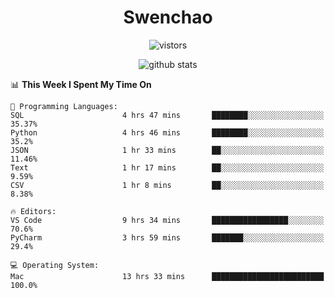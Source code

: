 <h1 align="center">Swenchao</h3>

<p align="center">
  <img src="https://visitor-badge.glitch.me/badge?page_id=Swenchao" alt="vistors" />
</p>

<p align="center">
  <img src="https://github-readme-stats.vercel.app/api?username=Swenchao&count_private=true&show_icons=true&theme=vue-dark&hide_title=true" alt="github stats" />
</p>

<!--START_SECTION:waka-->
📊 **This Week I Spent My Time On** 

```text
💬 Programming Languages: 
SQL                      4 hrs 47 mins       ████████░░░░░░░░░░░░░░░░░   35.37% 
Python                   4 hrs 46 mins       ████████░░░░░░░░░░░░░░░░░   35.2% 
JSON                     1 hr 33 mins        ██░░░░░░░░░░░░░░░░░░░░░░░   11.46% 
Text                     1 hr 17 mins        ██░░░░░░░░░░░░░░░░░░░░░░░   9.59% 
CSV                      1 hr 8 mins         ██░░░░░░░░░░░░░░░░░░░░░░░   8.38%

🔥 Editors: 
VS Code                  9 hrs 34 mins       █████████████████░░░░░░░░   70.6% 
PyCharm                  3 hrs 59 mins       ███████░░░░░░░░░░░░░░░░░░   29.4%

💻 Operating System: 
Mac                      13 hrs 33 mins      █████████████████████████   100.0%

```


<!--END_SECTION:waka-->
